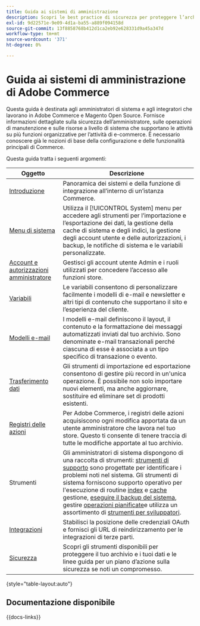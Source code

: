 ```yaml
---
title: Guida ai sistemi di amministrazione
description: Scopri le best practice di sicurezza per proteggere l’archivio Commerce e gestire le autorizzazioni, e come importare ed esportare dati, gestire integrazioni ed estensioni e occuparti della manutenzione di routine.
exl-id: 9d22571e-9e09-4d1a-ba55-a889f094158d
source-git-commit: 13f8858768b412d1ca2eb92e628331d9a45a347d
workflow-type: tm+mt
source-wordcount: '371'
ht-degree: 0%

---
```


# Guida ai sistemi di amministrazione di Adobe Commerce

Questa guida è destinata agli amministratori di sistema e agli integratori che lavorano in Adobe Commerce e Magento Open Source. Fornisce informazioni dettagliate sulla sicurezza dell’amministratore, sulle operazioni di manutenzione e sulle risorse a livello di sistema che supportano le attività su più funzioni organizzative per l’attività di e-commerce. È necessario conoscere già le nozioni di base della configurazione e delle funzionalità principali di Commerce.

Questa guida tratta i seguenti argomenti:

| Oggetto | Descrizione |
| ------- | ----------- |
| [Introduzione](introduction.md) | Panoramica dei sistemi e della funzione di integrazione all’interno di un’istanza Commerce. |
| [Menu di sistema](system-menu.md) | Utilizza il [!UICONTROL System] menu per accedere agli strumenti per l’importazione e l’esportazione dei dati, la gestione della cache di sistema e degli indici, la gestione degli account utente e delle autorizzazioni, i backup, le notifiche di sistema e le variabili personalizzate. |
| [Account e autorizzazioni amministratore](permissions.md) | Gestisci gli account utente Admin e i ruoli utilizzati per concedere l’accesso alle funzioni store. |
| [Variabili](variables-predefined.md) | Le variabili consentono di personalizzare facilmente i modelli di e-mail e newsletter e altri tipi di contenuto che supportano il sito e l’esperienza del cliente. |
| [Modelli e-mail](email-templates.md) | I modelli e-mail definiscono il layout, il contenuto e la formattazione dei messaggi automatizzati inviati dal tuo archivio. Sono denominate e-mail transazionali perché ciascuna di esse è associata a un tipo specifico di transazione o evento. |
| [Trasferimento dati](data-transfer.md) | Gli strumenti di importazione ed esportazione consentono di gestire più record in un&#39;unica operazione. È possibile non solo importare nuovi elementi, ma anche aggiornare, sostituire ed eliminare set di prodotti esistenti. |
| [Registri delle azioni](action-log.md) | Per Adobe Commerce, i registri delle azioni acquisiscono ogni modifica apportata da un utente amministratore che lavora nel tuo store. Questo ti consente di tenere traccia di tutte le modifiche apportate al tuo archivio. |
| Strumenti | Gli amministratori di sistema dispongono di una raccolta di strumenti: [strumenti di supporto](support.md) sono progettate per identificare i problemi noti nel sistema. Gli strumenti di sistema forniscono supporto operativo per l&#39;esecuzione di routine [index](index-management.md) e [cache](cache-management.md) gestione, [eseguire il backup del sistema](backups.md), gestire [operazioni pianificate](data-scheduled-import-export.md)e utilizza un assortimento di [strumenti per sviluppatori](developer-tools.md). |
| [Integrazioni](integrations.md) | Stabilisci la posizione delle credenziali OAuth e fornisci gli URL di reindirizzamento per le integrazioni di terze parti. |
| [Sicurezza](security.md) | Scopri gli strumenti disponibili per proteggere il tuo archivio e i tuoi dati e le linee guida per un piano d’azione sulla sicurezza se noti un compromesso. |

{style="table-layout:auto"}

## Documentazione disponibile

{{docs-links}}
